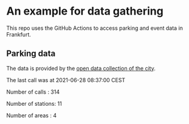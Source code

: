 # An example for data gathering

This repo uses the GitHub Actions to access parking and event data in Frankfurt.

## Parking data
The data is provided by the [open data collection of the city](https://www.offenedaten.frankfurt.de/).

The last call was at 2021-06-28 08:37:00 CEST

Number of calls   : 314

Number of stations:  11

Number of areas   :   4

